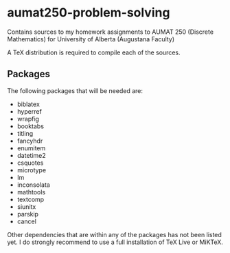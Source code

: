 # aumat250-problem-solving
Contains sources to my homework assignments to AUMAT 250 (Discrete Mathematics) for University of Alberta (Augustana Faculty)

A TeX distribution is required to compile each of the sources.

## Packages
The following packages that will be needed are:
- biblatex
- hyperref
- wrapfig
- booktabs
- titling
- fancyhdr
- enumitem
- datetime2
- csquotes
- microtype
- lm
- inconsolata
- mathtools
- textcomp
- siunitx
- parskip
- cancel

Other dependencies that are within any of the packages has not been listed yet. I do strongly recommend to use a full installation of TeX Live or MiKTeX.

